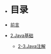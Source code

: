 * # 目录

* [前言](README.md)

* [2.Java基础](basis/README.md)
   
   * [2-3.Java注解](basis/2_3_annotations.md)

